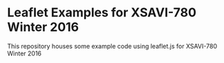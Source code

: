 # Leaflet Examples for XSAVI-780 Winter 2016

This repository houses some example code using leaflet.js for XSAVI-780 Winter 2016
